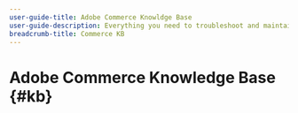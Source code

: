 ```yaml
---
user-guide-title: Adobe Commerce Knowldge Base
user-guide-description: Everything you need to troubleshoot and maintain your Commerce store.
breadcrumb-title: Commerce KB
---
```

# Adobe Commerce Knowledge Base {#kb}
